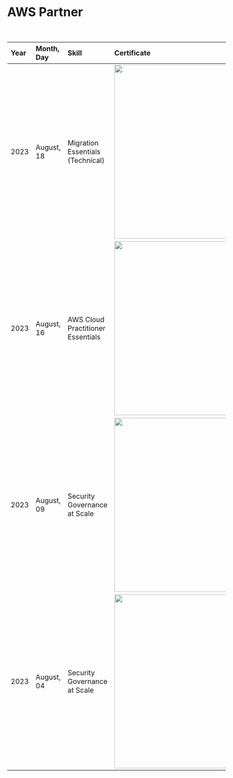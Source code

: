 <h1>AWS Partner</h1>

<br>

<div align="center">

|Year   |Month, Day         |Skill                                       | Certificate                                                  | 
|:------|:----------------- |:------------------------------------------ | :------------------------------------------------------------| 
| 2023  |August, 18         | Migration Essentials (Technical)           |<img src="https://github.com/user-attachments/assets/15940747-a00e-40a1-aad4-6146ea1d30cf" style="width:400px;"/> |
| 2023  |August, 16         | AWS Cloud Practitioner Essentials          |<img src="https://github.com/user-attachments/assets/3619b697-46e9-42f9-877d-7cac762d5aa8" style="width:400px;"/> |
| 2023  |August, 09         | Security Governance at Scale               |<img src="https://github.com/user-attachments/assets/06925ed6-5687-4577-8647-67852ac4dcc8" style="width:400px;"/> |
| 2023  |August, 04         | Security Governance at Scale               |<img src="https://github.com/user-attachments/assets/d4d3b1ac-6292-4829-be73-8dca3a889021" style="width:400px;"/> |




</div>



